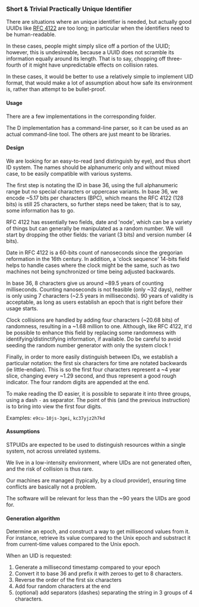 ### Short & Trivial Practically Unique Identifier

There are situations where an unique identifier is needed, but actually good UUIDs like [RFC 4122](https://www.ietf.org/rfc/rfc4122.txt) are too long; in particular when the identifiers need to be human-readable.

In these cases, people might simply slice off a portion of the UUID; however, this is undesireable, because a UUID does not scramble its information equally around its length. That is to say, chopping off three-fourth of it might have unpredictable effects on collision rates.

In these cases, it would be better to use a relatively simple to implement UID format, that would make a lot of assumption about how safe its environment is, rather than attempt to be bullet-proof.

#### Usage

There are a few implementations in the corresponding folder.

The D implementation has a command-line parser, so it can be used as an actual command-line tool. The others are just meant to be libraries.

#### Design

We are looking for an easy-to-read (and distinguish by eye), and thus short ID system. The names should be alphanumeric only and without mixed case, to be easily compatible with various systems.

The first step is notating the ID in base 36, using the full alphanumeric range but no special characters or uppercase variants. In base 36, we encode ~5.17 bits per characters (BPC), which means the RFC 4122 (128 bits) is still 25 characters, so further steps need be taken; that is to say, some information has to go.

RFC 4122 has essentially two fields, date and 'node', which can be a variety of things but can generally be manipulated as a random number. We will start by dropping the other fields: the variant (3 bits) and version number (4 bits).

Date in RFC 4122 is a 60-bits count of nanoseconds since the gregorian reformation in the 16th century. In addition, a 'clock sequence' 14-bits field helps to handle cases where the clock might be the same, such as two machines not being synchronized or time being adjusted backwards.

In base 36, 8 characters give us around ~89.5 years of counting milliseconds. Counting nanoseconds is not feasible (only ~32 days), neither is only using 7 characters (~2.5 years in milliseconds). 90 years of validity is acceptable, as long as users establish an epoch that is right before their usage starts.

Clock collisions are handled by adding four characters (~20.68 bits) of randomness, resulting in a ~1.68 million to one. Although, like RFC 4122, it'd be possible to enhance this field by replacing some randomness with identifying/distinctifying information, if available. Do be careful to avoid seeding the random number generator with only the system clock !

Finally, in order to more easily distinguish between IDs, we establish a particular notation: the first six characters for time are notated backwards (ie little-endian). This is so the first four characters represent a ~4 year slice, changing every ~1.29 second, and thus represent a good rough indicator. The four random digits are appended at the end.

To make reading the ID easier, it is possible to separate it into three groups, using a dash `-` as separator. The point of this (and the previous instruction) is to bring into view the first four digits.

Examples: `e9cu-10js-3gei`, `kc37yjz2h7kd`


#### Assumptions

STPUIDs are expected to be used to distinguish resources within a single system, not across unrelated systems.

We live in a low-intensity environment, where UIDs are not generated often, and the risk of collision is thus rare.

Our machines are managed (typically, by a cloud provider), ensuring time conflicts are basically not a problem.

The software will be relevant for less than the ~90 years the UIDs are good for.

#### Generation algorithm

Determine an epoch, and construct a way to get millisecond values from it. For instance, retrieve its value compared to the Unix epoch and substract it from current-time values compared to the Unix epoch.

When an UID is requested:

1. Generate a millisecond timestamp compared to your epoch
2. Convert it to base 36 and prefix it with zeroes to get to 8 characters.
3. Reverse the order of the first six characters
4. Add four random characters at the end
5. (optional) add separators (dashes) separating the string in 3 groups of 4 characters.
